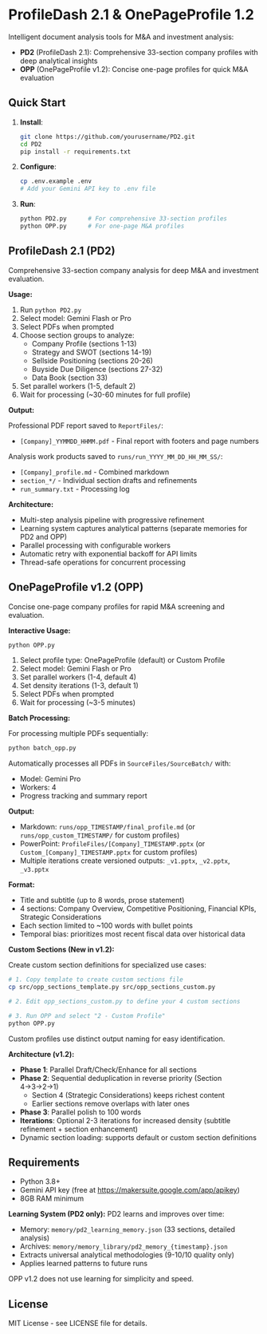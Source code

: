 # ProfileDash 2.1 & OnePageProfile 1.2

Intelligent document analysis tools for M&A and investment analysis:
- **PD2** (ProfileDash 2.1): Comprehensive 33-section company profiles with deep analytical insights
- **OPP** (OnePageProfile v1.2): Concise one-page profiles for quick M&A evaluation

## Quick Start

1. **Install**:
   ```bash
   git clone https://github.com/yourusername/PD2.git
   cd PD2
   pip install -r requirements.txt
   ```

2. **Configure**:
   ```bash
   cp .env.example .env
   # Add your Gemini API key to .env file
   ```

3. **Run**:
   ```bash
   python PD2.py      # For comprehensive 33-section profiles
   python OPP.py      # For one-page M&A profiles
   ```

## ProfileDash 2.1 (PD2)

Comprehensive 33-section company analysis for deep M&A and investment evaluation.

**Usage:**

1. Run `python PD2.py`
2. Select model: Gemini Flash or Pro
3. Select PDFs when prompted
4. Choose section groups to analyze:
   - Company Profile (sections 1-13)
   - Strategy and SWOT (sections 14-19)
   - Sellside Positioning (sections 20-26)
   - Buyside Due Diligence (sections 27-32)
   - Data Book (section 33)
5. Set parallel workers (1-5, default 2)
6. Wait for processing (~30-60 minutes for full profile)

**Output:**

Professional PDF report saved to `ReportFiles/`:
- `[Company]_YYMMDD_HHMM.pdf` - Final report with footers and page numbers

Analysis work products saved to `runs/run_YYYY_MM_DD_HH_MM_SS/`:
- `[Company]_profile.md` - Combined markdown
- `section_*/` - Individual section drafts and refinements
- `run_summary.txt` - Processing log

**Architecture:**
- Multi-step analysis pipeline with progressive refinement
- Learning system captures analytical patterns (separate memories for PD2 and OPP)
- Parallel processing with configurable workers
- Automatic retry with exponential backoff for API limits
- Thread-safe operations for concurrent processing

## OnePageProfile v1.2 (OPP)

Concise one-page company profiles for rapid M&A screening and evaluation.

**Interactive Usage:**
```bash
python OPP.py
```

1. Select profile type: OnePageProfile (default) or Custom Profile
2. Select model: Gemini Flash or Pro
3. Set parallel workers (1-4, default 4)
4. Set density iterations (1-3, default 1)
5. Select PDFs when prompted
6. Wait for processing (~3-5 minutes)

**Batch Processing:**

For processing multiple PDFs sequentially:
```bash
python batch_opp.py
```

Automatically processes all PDFs in `SourceFiles/SourceBatch/` with:
- Model: Gemini Pro
- Workers: 4
- Progress tracking and summary report

**Output:**
- Markdown: `runs/opp_TIMESTAMP/final_profile.md` (or `runs/opp_custom_TIMESTAMP/` for custom profiles)
- PowerPoint: `ProfileFiles/[Company]_TIMESTAMP.pptx` (or `Custom_[Company]_TIMESTAMP.pptx` for custom profiles)
- Multiple iterations create versioned outputs: `_v1.pptx`, `_v2.pptx`, `_v3.pptx`

**Format:**
- Title and subtitle (up to 8 words, prose statement)
- 4 sections: Company Overview, Competitive Positioning, Financial KPIs, Strategic Considerations
- Each section limited to ~100 words with bullet points
- Temporal bias: prioritizes most recent fiscal data over historical data

**Custom Sections (New in v1.2):**

Create custom section definitions for specialized use cases:

```bash
# 1. Copy template to create custom sections file
cp src/opp_sections_template.py src/opp_sections_custom.py

# 2. Edit opp_sections_custom.py to define your 4 custom sections

# 3. Run OPP and select "2 - Custom Profile"
python OPP.py
```

Custom profiles use distinct output naming for easy identification.

**Architecture (v1.2):**
- **Phase 1**: Parallel Draft/Check/Enhance for all sections
- **Phase 2**: Sequential deduplication in reverse priority (Section 4→3→2→1)
  - Section 4 (Strategic Considerations) keeps richest content
  - Earlier sections remove overlaps with later ones
- **Phase 3**: Parallel polish to 100 words
- **Iterations**: Optional 2-3 iterations for increased density (subtitle refinement + section enhancement)
- Dynamic section loading: supports default or custom section definitions

## Requirements

- Python 3.8+
- Gemini API key (free at https://makersuite.google.com/app/apikey)
- 8GB RAM minimum

**Learning System (PD2 only):**
PD2 learns and improves over time:
- Memory: `memory/pd2_learning_memory.json` (33 sections, detailed analysis)
- Archives: `memory/memory_library/pd2_memory_{timestamp}.json`
- Extracts universal analytical methodologies (9-10/10 quality only)
- Applies learned patterns to future runs

OPP v1.2 does not use learning for simplicity and speed.

## License

MIT License - see LICENSE file for details.